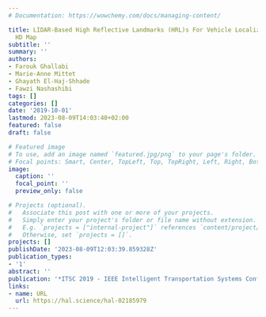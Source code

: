 ```yaml
---
# Documentation: https://wowchemy.com/docs/managing-content/

title: LIDAR-Based High Reflective Landmarks (HRL)s For Vehicle Localization in an
  HD Map
subtitle: ''
summary: ''
authors:
- Farouk Ghallabi
- Marie-Anne Mittet
- Ghayath El-Haj-Shhade
- Fawzi Nashashibi
tags: []
categories: []
date: '2019-10-01'
lastmod: 2023-08-09T14:03:40+02:00
featured: false
draft: false

# Featured image
# To use, add an image named `featured.jpg/png` to your page's folder.
# Focal points: Smart, Center, TopLeft, Top, TopRight, Left, Right, BottomLeft, Bottom, BottomRight.
image:
  caption: ''
  focal_point: ''
  preview_only: false

# Projects (optional).
#   Associate this post with one or more of your projects.
#   Simply enter your project's folder or file name without extension.
#   E.g. `projects = ["internal-project"]` references `content/project/deep-learning/index.md`.
#   Otherwise, set `projects = []`.
projects: []
publishDate: '2023-08-09T12:03:39.859328Z'
publication_types:
- '1'
abstract: ''
publication: '*ITSC 2019 - IEEE Intelligent Transportation Systems Conference*'
links:
- name: URL
  url: https://hal.science/hal-02185979
---
```

